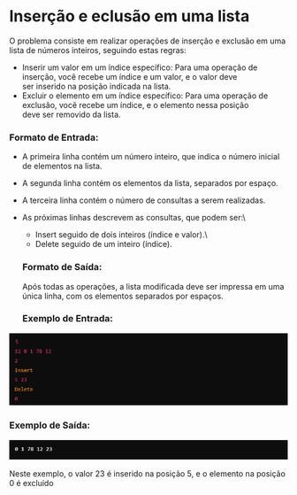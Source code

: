 # Inserção e eclusão em uma lista

O problema consiste em realizar operações de inserção e exclusão em uma lista de números inteiros, seguindo estas regras:

- Inserir um valor em um índice específico: Para uma operação de inserção, você recebe um índice e um valor, e o valor deve\
 ser inserido na posição indicada na lista.
- Excluir o elemento em um índice específico: Para uma operação de exclusão, você recebe um índice, e o elemento nessa posição\
 deve ser removido da lista.

### Formato de Entrada:
- A primeira linha contém um número inteiro, que indica o número inicial de elementos na lista.
- A segunda linha contém os elementos da lista, separados por espaço.
- A terceira linha contém o número de consultas a serem realizadas.
- As próximas linhas descrevem as consultas, que podem ser:\
    * Insert seguido de dois inteiros (índice e valor).\
    * Delete seguido de um inteiro (índice).
 
  ### Formato de Saída:
  Após todas as operações, a lista modificada deve ser impressa em uma única linha, com os elementos separados por espaços.

  ### Exemplo de Entrada:
![imagens/entrada1.png](imagens/entrada1.png)

### Exemplo de Saída:
![imagens/entrada2.png](imagens/entrada2.png)

Neste exemplo, o valor 23 é inserido na posição 5, e o elemento na posição 0 é excluído​
